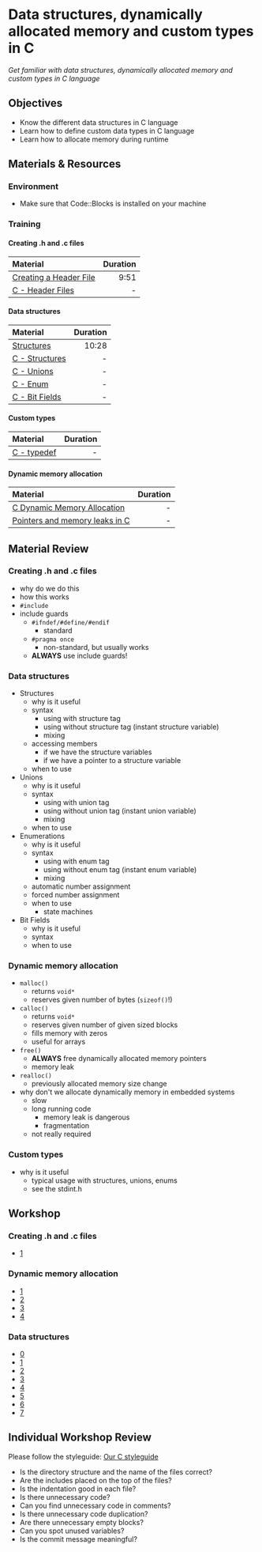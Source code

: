 # Data structures, dynamically allocated memory and custom types in C
*Get familiar with data structures, dynamically allocated memory and custom types in C language*

## Objectives
- Know the different data structures in C language
- Learn how to define custom data types in C language
- Learn how to allocate memory during runtime

## Materials & Resources
### Environment
- Make sure that Code::Blocks is installed on your machine

### Training
#### Creating .h and .c files

| Material | Duration |
|:---------|-----:|
| [Creating a Header File](https://www.youtube.com/watch?v=1EeetMPACMI&t=1s) | 9:51 |
| [C - Header Files](https://www.tutorialspoint.com/cprogramming/c_header_files.htm) | - |

#### Data structures

| Material | Duration |
|:---------|-----:|
| [Structures](https://www.youtube.com/watch?v=VMFKz7Klx7I) | 10:28 |
| [C - Structures](https://www.tutorialspoint.com/cprogramming/c_structures.htm) | - |
| [C - Unions](https://www.tutorialspoint.com/cprogramming/c_unions.htm) | - |
| [C - Enum](http://www.c4learn.com/c-programming/c-enum/) | - |
| [C - Bit Fields](https://www.tutorialspoint.com/cprogramming/c_bit_fields.htm) | - |

#### Custom types
| Material | Duration |
|:---------|-----:|
| [C - typedef](https://www.tutorialspoint.com/cprogramming/c_typedef.htm) | - |

#### Dynamic memory allocation
| Material | Duration |
|:---------|-----:|
| [C Dynamic Memory Allocation](https://www.programiz.com/c-programming/c-dynamic-memory-allocation) | - |
| [Pointers and memory leaks in C](https://www.ibm.com/developerworks/aix/library/au-toughgame/) | - |

## Material Review
### Creating .h and .c files
- why do we do this
- how this works
- `#include`
- include guards
    - `#ifndef/#define/#endif`
        - standard
    - `#pragma once`
        - non-standard, but usually works
    - **ALWAYS** use include guards!

### Data structures
- Structures
    - why is it useful
    - syntax
        - using with structure tag
        - using without structure tag (instant structure variable)
        - mixing
    - accessing members
        - if we have the structure variables
        - if we have a pointer to a structure variable
    - when to use
- Unions
    - why is it useful
    - syntax
        - using with union tag
        - using without union tag (instant union variable)
        - mixing
    - when to use
- Enumerations
    - why is it useful
    - syntax
        - using with enum tag
        - using without enum tag (instant enum variable)
        - mixing
    - automatic number assignment
    - forced number assignment
    - when to use
        - state machines
- Bit Fields
    - why is it useful
    - syntax
    - when to use

### Dynamic memory allocation
- `malloc()`
    - returns `void*`
    - reserves given number of bytes (`sizeof()`!)
- `calloc()`
    - returns `void*`
    - reserves given number of given sized blocks
    - fills memory with zeros
    - useful for arrays
- `free()`
    - **ALWAYS** free dynamically allocated memory pointers
    - memory leak
- `realloc()`
    - previously allocated memory size change
- why don't we allocate dynamically memory in embedded systems
    - slow
    - long running code
        - memory leak is dangerous
        - fragmentation
    - not really required

### Custom types
- why is it useful
    - typical usage with structures, unions, enums
    - see the stdint.h

## Workshop
### Creating .h and .c files
- [1](workshop/CodeBlocks/MultipleFiles)

### Dynamic memory allocation
- [1](workshop/CodeBlocks/DynamicMemory/01.c)
- [2](workshop/CodeBlocks/DynamicMemory/02.c)
- [3](workshop/CodeBlocks/DynamicMemory/03.c)
- [4](workshop/CodeBlocks/DynamicMemory/04.c)

### Data structures
- [0](workshop/CodeBlocks/DataStructures/00.c)
- [1](workshop/CodeBlocks/DataStructures/01.c)
- [2](workshop/CodeBlocks/DataStructures/02.c)
- [3](workshop/CodeBlocks/DataStructures/03.c)
- [4](workshop/CodeBlocks/DataStructures/04.c)
- [5](workshop/CodeBlocks/DataStructures/05.c)
- [6](workshop/CodeBlocks/DataStructures/06.c)
- [7](workshop/CodeBlocks/DataStructures/07.c)

## Individual Workshop Review
Please follow the styleguide: [Our C styleguide](https://github.com/greenfox-academy/teaching-materials/blob/master/styleguide/c.md)

 - Is the directory structure and the name of the files correct?
 - Are the includes placed on the top of the files?
 - Is the indentation good in each file?
 - Is there unnecessary code?
 - Can you find unnecessary code in comments?
 - Is there unnecessary code duplication?
 - Are there unnecessary empty blocks?
 - Can you spot unused variables?
 - Is the commit message meaningful?
